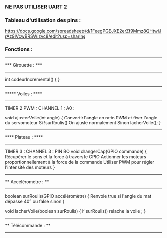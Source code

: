### NE PAS UTILISER UART 2

### Tableau d'utilisation des pins :
https://docs.google.com/spreadsheets/d/1FeegPGEJXE2erZf9Mmz8QHtwiJrAz9IVcwBRSWizvc8/edit?usp=sharing

### Fonctions :
*******************
*** Girouette : ***
*******************


int codeurIncremental()
{
}

*******************
***** Voiles : ****
*******************
TIMER 2 PWM : CHANNEL 1 : A0 :

void ajusterVoile(int angle)
{
	Convertir l'angle en ratio PWM et fixer l'angle du servomoteur
	Si !surRoulis()
		On ajuste normalement
	Sinon
		lacherVoile();
}

*******************
**** Plateau : ****
*******************
TIMER 3 : CHANNEL 3 : PIN BO 
void changerCap(GPIO commande)
{
	Récupérer le sens et la force à travers le GPIO
	Actionner les moteurs proportionnellement à la force de la commande
	Utiliser PWM pour régler l'intensité des moteurs
}

*********************
** Accéléromètre : **
*********************

boolean surRoulis(GPIO accéléromètre)
{
	Renvoie true si l'angle du mat dépasse 40°
	ou false sinon 
}

void lacherVoile(boolean surRoulis) {
	if surRoulis() relache la voile ;
}

********************
** Télécommande : **
********************
